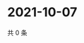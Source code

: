 # 2021-10-07

共 0 条

<!-- BEGIN WEIBO -->
<!-- 最后更新时间 Thu Oct 07 2021 01:14:27 GMT+0800 (China Standard Time) -->

<!-- END WEIBO -->
